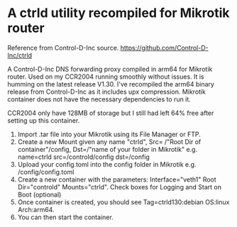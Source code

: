# A ctrld utility recompiled for Mikrotik router

Reference from Control-D-Inc source.
https://github.com/Control-D-Inc/ctrld

A Control-D-Inc DNS forwarding proxy compiled in arm64 for Mikrotik router. Used on my CCR2004 running smoothly without issues. It is humming on the latest release V1.30.
I've recompiled the arm64 binary release from Control-D-Inc as it includes upx compression. Mikrotik container does not have the necessary dependencies to run it.

CCR2004 only have 128MB of storage but I still had left 64% free after setting up this container.

1. Import .tar file into your Mikrotik using its File Manager or FTP.
2. Create a new Mount given any name "ctrld", Src= /"Root Dir of container"/config, Dst=/"name of your folder in Mikrotik"
   e.g. name=ctrld src=/controld/config dst=/config
3. Upload your config.toml into the config folder in Mikrotik e.g. /config/config.toml
4. Create a new container with the parameters: Interface="veth1" Root Dir="controld" Mounts="ctrld". Check boxes for Logging and Start on Boot (optional)
5. Once container is created, you should see Tag=ctrld130:debian OS:linux Arch:arm64.
6. You can then start the container.
